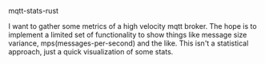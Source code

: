 mqtt-stats-rust

I want to gather some metrics of a high velocity mqtt broker. The hope is to implement a limited set of functionality to show things like message size variance, mps(messages-per-second) and the like. This isn't a statistical approach, just a quick visualization of some stats.